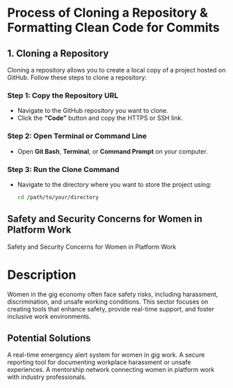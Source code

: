 # Process of Cloning a Repository & Formatting Clean Code for Commits

## 1. Cloning a Repository  

Cloning a repository allows you to create a local copy of a project hosted on GitHub. Follow these steps to clone a repository:  

### **Step 1: Copy the Repository URL**  
- Navigate to the GitHub repository you want to clone.  
- Click the **“Code”** button and copy the HTTPS or SSH link.  

### **Step 2: Open Terminal or Command Line**  
- Open **Git Bash**, **Terminal**, or **Command Prompt** on your computer.  

### **Step 3: Run the Clone Command**  
- Navigate to the directory where you want to store the project using:  
  ```bash
  cd /path/to/your/directory

## Safety and Security Concerns for Women in Platform Work
Safety and Security Concerns for Women in Platform Work
# Description
Women in the gig economy often face safety risks, including harassment, discrimination, and unsafe working conditions. This sector focuses on creating tools that enhance safety, provide real-time support, and foster inclusive work environments.
## Potential Solutions
A real-time emergency alert system for women in gig work.
A secure reporting tool for documenting workplace harassment or unsafe experiences.
A mentorship network connecting women in platform work with industry professionals.
